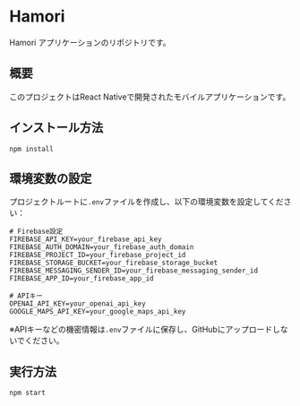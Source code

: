 # Hamori

Hamori アプリケーションのリポジトリです。

## 概要

このプロジェクトはReact Nativeで開発されたモバイルアプリケーションです。

## インストール方法

```
npm install
```

## 環境変数の設定

プロジェクトルートに`.env`ファイルを作成し、以下の環境変数を設定してください：

```
# Firebase設定
FIREBASE_API_KEY=your_firebase_api_key
FIREBASE_AUTH_DOMAIN=your_firebase_auth_domain
FIREBASE_PROJECT_ID=your_firebase_project_id
FIREBASE_STORAGE_BUCKET=your_firebase_storage_bucket
FIREBASE_MESSAGING_SENDER_ID=your_firebase_messaging_sender_id
FIREBASE_APP_ID=your_firebase_app_id

# APIキー
OPENAI_API_KEY=your_openai_api_key
GOOGLE_MAPS_API_KEY=your_google_maps_api_key
```

※APIキーなどの機密情報は`.env`ファイルに保存し、GitHubにアップロードしないでください。

## 実行方法

```
npm start
``` 